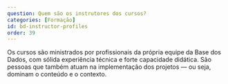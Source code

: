 ```yaml
---
question: Quem são os instrutores dos cursos?
categories: [Formação]
id: bd-instructor-profiles
order: 39
---
```


Os cursos são ministrados por profissionais da própria equipe da Base dos Dados, com sólida experiência técnica e forte capacidade didática. São pessoas que também atuam na implementação dos projetos — ou seja, dominam o conteúdo e o contexto.